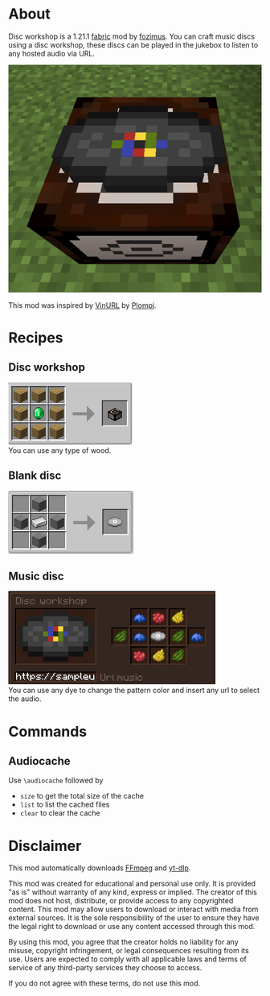 # About
Disc workshop is a 1.21.1 [fabric](https://fabricmc.net/) mod by [fozimus](https://github.com/Fozimus/).
You can craft music discs using a disc workshop, these discs can be played in the jukebox to listen to any hosted audio via URL.

![Disc workshop](images/disc_workshop.png)

This mod was inspired by [VinURL](https://github.com/Plompi/VinURL) by [Plompi](https://github.com/Plompi).

# Recipes
## Disc workshop
![Discworkshop Recipe](images/disc_workshop_recipe.png)\
You can use any type of wood.

## Blank disc
![Blank Disc Recipe](images/blank_disc_recipe.png)

## Music disc
![Music Disc Recipe](images/music_disc_recipe.png)\
You can use any dye to change the pattern color and insert any url to select the audio.

# Commands

## Audiocache

Use `\audiocache` followed by
* `size` to get the total size of the cache
* `list` to list the cached files
* `clear` to clear the cache

# Disclaimer
This mod automatically downloads [FFmpeg](https://www.ffmpeg.org/) and [yt-dlp](https://github.com/yt-dlp/yt-dlp).

This mod was created for educational and personal use only. It is provided "as is" without warranty of any kind, express or implied. The creator of this mod does not host, distribute, or provide access to any copyrighted content. This mod may allow users to download or interact with media from external sources. It is the sole responsibility of the user to ensure they have the legal right to download or use any content accessed through this mod.

By using this mod, you agree that the creator holds no liability for any misuse, copyright infringement, or legal consequences resulting from its use. Users are expected to comply with all applicable laws and terms of service of any third-party services they choose to access.

If you do not agree with these terms, do not use this mod.
